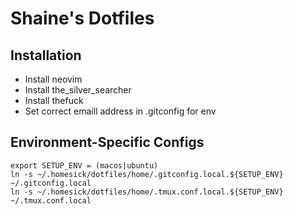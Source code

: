 # Shaine's Dotfiles

## Installation

- Install neovim
- Install the_silver_searcher
- Install thefuck
- Set correct emaill address in .gitconfig for env

## Environment-Specific Configs

```
export SETUP_ENV = (macos|ubuntu)
ln -s ~/.homesick/dotfiles/home/.gitconfig.local.${SETUP_ENV} ~/.gitconfig.local
ln -s ~/.homesick/dotfiles/home/.tmux.conf.local.${SETUP_ENV} ~/.tmux.conf.local
```
